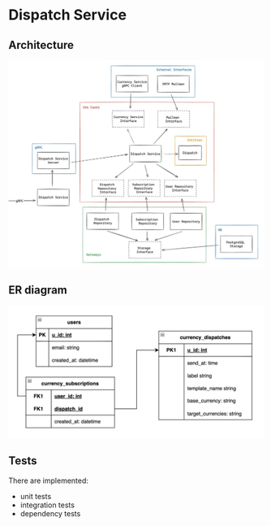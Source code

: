 # Dispatch Service

## Architecture
![architecture](./docs/service-architecture.jpg)

## ER diagram
![er-diagram](./docs/er-diagram.png)

## Tests

There are implemented:
- unit tests
- integration tests
- dependency tests
